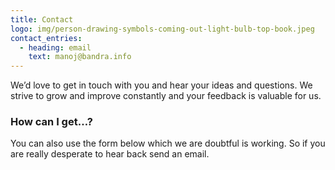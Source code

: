 ```yaml
---
title: Contact
logo: img/person-drawing-symbols-coming-out-light-bulb-top-book.jpeg
contact_entries:
  - heading: email
    text: manoj@bandra.info
---
```


We’d love to get in touch with you and hear your ideas and
questions. We strive to grow and improve constantly and your feedback
is valuable for us.

<h3 class="f4 b lh-title mb2">How can I get…?</h3>

You can also use the form below which we are doubtful is working. So if you are really desperate to hear back send an email.
